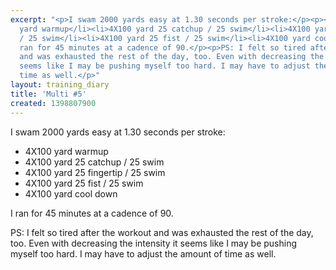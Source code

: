```yaml
---
excerpt: "<p>I swam 2000 yards easy at 1.30 seconds per stroke:</p><p><ul><li>4X100
  yard warmup</li><li>4X100 yard 25 catchup / 25 swim</li><li>4X100 yard 25 fingertip
  / 25 swim</li><li>4X100 yard 25 fist / 25 swim</li><li>4X100 yard cool down</li></ul></p><p>I
  ran for 45 minutes at a cadence of 90.</p><p>PS: I felt so tired after the workout
  and was exhausted the rest of the day, too. Even with decreasing the intensity it
  seems like I may be pushing myself too hard. I may have to adjust the amount of
  time as well.</p>"
layout: training_diary
title: 'Multi #5'
created: 1398807900
---
```

<p>I swam 2000 yards easy at 1.30 seconds per stroke:</p><p><ul><li>4X100 yard warmup</li><li>4X100 yard 25 catchup / 25 swim</li><li>4X100 yard 25 fingertip / 25 swim</li><li>4X100 yard 25 fist / 25 swim</li><li>4X100 yard cool down</li></ul></p><p>I ran for 45 minutes at a cadence of 90.</p><p>PS: I felt so tired after the workout and was exhausted the rest of the day, too. Even with decreasing the intensity it seems like I may be pushing myself too hard. I may have to adjust the amount of time as well.</p>
